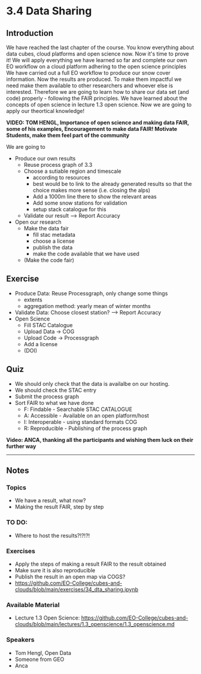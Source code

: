 # 3.4 Data Sharing

## Introduction
We have reached the last chapter of the course. You know everything about data cubes, cloud platforms and open science now. Now it's time to prove it! We will apply everything we have learned so far and complete our own EO workflow on a cloud platform adhering to the open science principles
We have carried out a full EO workflow to produce our snow cover information. Now the results are produced. To make them impactful we need make them available to other researchers and whoever else is interested. Therefore we are going to learn how to share our data set (and code) properly - following the FAIR principles. We have learned about the concepts of open science in lecture 1.3 open science. Now we are going to apply our theortical knowledge!

 **VIDEO: TOM HENGL, Importance of open science and making data FAIR, some of his examples, Encouragement to make data FAIR! Motivate Students, make them feel part of the community**

We are going to
- Produce our own results
  - Reuse process graph of 3.3
  - Choose a sutiable region and timescale 
    - according to resources
    - best would be to link to the already generated results so that the choice makes more sense (i.e. closing the alps)
    - Add a 1000m line there to show the relevant areas
    - Add some snow stations for validation
    - setup stack catalogue for this
  - Validate our result --> Report Accuracy
- Open our research
  - Make the data fair
    - fill stac metadata
    - choose a license
    - publish the data
    - make the code available that we have used
  - (Make the code fair) 

## Exercise
- Produce Data: Reuse Processgraph, only change some things
   - extents
   - aggregation method: yearly mean of winter months
- Validate Data: Choose closest station? --> Report Accuracy
- Open Science
  - Fill STAC Catalogue
  - Upload Data -> COG
  - Upload Code -> Processgraph
  - Add a license
  - (DOI)

## Quiz
- We should only check that the data is availalbe on our hosting.
- We should check the STAC entry
- Submit the process graph 
- Sort FAIR to what we have done
  - F: Findable - Searchable STAC CATALOGUE
  - A: Accessible - Available on an open platform/host
  - I: Interoperable - using standard formats COG
  - R: Reproducible - Publishing of the process graph 

**Video: ANCA, thanking all the participants and wishing them luck on their further way**

---
## Notes
### Topics
- We have a result, what now?
- Making the result FAIR, step by step

### TO DO:
- Where to host the results?!?!?!

### Exercises
- Apply the steps of making a result FAIR to the result obtained
- Make sure it is also reproducible
- Publish the result in an open map via COGS?
- https://github.com/EO-College/cubes-and-clouds/blob/main/exercises/34_dta_sharing.ipynb

### Available Material
- Lecture 1.3 Open Science: https://github.com/EO-College/cubes-and-clouds/blob/main/lectures/1.3_openscience/1.3_openscience.md

### Speakers
- Tom Hengl, Open Data
- Someone from GEO
- Anca
